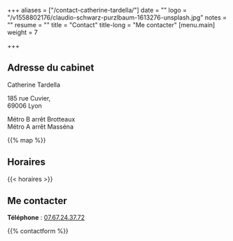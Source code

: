 +++
aliases = ["/contact-catherine-tardella/"]
date = ""
logo = "/v1558802176/claudio-schwarz-purzlbaum-1613276-unsplash.jpg"
notes = ""
resume = ""
title = "Contact"
title-long = "Me contacter"
[menu.main]
weight = 7

+++
## Adresse du cabinet

Catherine Tardella

185 rue Cuvier,  
69006 Lyon

Métro B arrêt Brotteaux  
Métro A arrêt Masséna

{{% map %}}

## Horaires

{{< horaires >}}

## Me contacter

**Téléphone** : [07.67.24.37.72](phone:07.67.24.37.72)

{{% contactform %}}